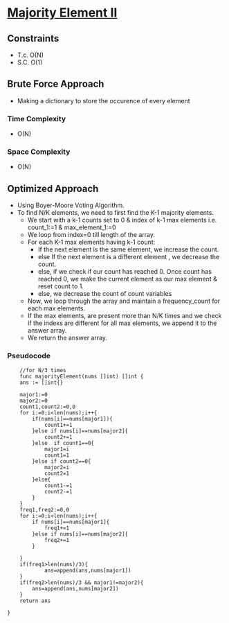 # [Majority Element II](https://leetcode.com/problems/majority-element-ii/description/)

## Constraints

- T.c. O(N)
- S.C. O(1)

## Brute Force Approach

- Making a dictionary to store the occurence of every element

### Time Complexity

- O(N)

### Space Complexity

- O(N)

## Optimized Approach

- Using Boyer-Moore Voting Algorithm.
- To find N/K elements, we need to first find the K-1 majority elements.
    - We start with a k-1 counts set to 0 & index of k-1 max elements i.e. count_1:=1 & max_element_1:=0 
    - We loop from index=0 till length of the array.
    - For each K-1 max elements having k-1 count:
        - If the next element is the same element, we increase the count.
        - else If the next element is a different element , we decrease the count.
        - else, if we check if our count has reached 0. Once count has reached 0, we make the current element as our max element & reset count to 1.
        - else, we decrease the count of count variables
    - Now, we loop through the array and maintain a frequency_count for each max elements.
    - If the max elements, are present more than N/K times and we check if the indexs are different for all max elements, we append it to the answer array.
    - We return the answer array.

### Pseudocode

```golang
    //for N/3 times
    func majorityElement(nums []int) []int {
	ans := []int{}
	
    major1:=0
    major2:=0
    count1,count2:=0,0
    for i:=0;i<len(nums);i++{
        if(nums[i]==nums[major1]){
            count1+=1
        }else if nums[i]==nums[major2]{
            count2+=1
        }else  if count1==0{
            major1=i
            count1=1
        }else if count2==0{
            major2=i
            count2=1
        }else{
            count1-=1
            count2-=1
        }
    }
    freq1,freq2:=0,0
    for i:=0;i<len(nums);i++{
        if nums[i]==nums[major1]{
            freq1+=1
        }else if nums[i]==nums[major2]{
            freq2+=1
        }
        
    }
    if(freq1>len(nums)/3){
            ans=append(ans,nums[major1])
    }
    if(freq2>len(nums)/3 && major1!=major2){
        ans=append(ans,nums[major2])
    }
    return ans

}
```